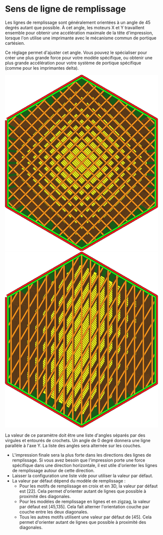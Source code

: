 Sens de ligne de remplissage
====
Les lignes de remplissage sont généralement orientées à un angle de 45 degrés autant que possible. À cet angle, les moteurs X et Y travaillent ensemble pour obtenir une accélération maximale de la tête d'impression, lorsque l'on utilise une imprimante avec le mécanisme commun de portique cartésien.

Ce réglage permet d'ajuster cet angle. Vous pouvez le spécialiser pour créer une plus grande force pour votre modèle spécifique, ou obtenir une plus grande accélération pour votre système de portique spécifique (comme pour les imprimantes delta).

![Remplissage des lignes avec des angles par défaut de 45 et 135 degrés](../../../articles/images/infill_pattern_lines.png)
![Remplissage des lignes avec des angles personnalisés de 0 et 30 degrés](../../../articles/images/infill_angles_0_30.png)

La valeur de ce paramètre doit être une liste d'angles séparés par des virgules et entourés de crochets. Un angle de 0 degré donnera une ligne parallèle à l'axe Y. La liste des angles sera alternée sur les couches.
* L'impression finale sera la plus forte dans les directions des lignes de remplissage. Si vous avez besoin que l'impression porte une force spécifique dans une direction horizontale, il est utile d'orienter les lignes de remplissage autour de cette direction.
* Laisser la configuration une liste vide pour utiliser la valeur par défaut.
* La valeur par défaut dépend du modèle de remplissage :
  * Pour les motifs de remplissage en croix et en 3D, la valeur par défaut est [22]. Cela permet d'orienter autant de lignes que possible à proximité des diagonales.
  * Pour les modèles de remplissage en lignes et en zigzag, la valeur par défaut est [45,135]. Cela fait alterner l'orientation couche par couche entre les deux diagonales.
  * Tous les autres motifs utilisent une valeur par défaut de [45]. Cela permet d'orienter autant de lignes que possible à proximité des diagonales.
